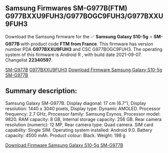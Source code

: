<h2>Samsung Firmwares SM-G977B(FTM) G977BXXU9FUH3/G977BOGC9FUH3/G977BXXU9FUH3</h2>
Download the Samsung firmware for the ✅ <strong>Samsung Galaxy S10-5g </strong> ⭐ <strong>SM-G977B</strong> with product code <strong>FTM</strong> <strong> from France</strong>. This firmware has version number PDA <strong>G977BXXU9FUH3</strong> and CSC G977BOGC9FUH3. The operating system of this firmware is Android R , with build date 2021-09-07. Changelist <strong>22340597</strong>.


[SM-G977B](https://samfirm.shop/samsung/model/SM-G977B)
[G977BXXU9FUH3](https://samfirm.shop/samsung/pda/G977BXXU9FUH3)
[Download Firmware Samsung Galaxy S10-5g SM-G977B](https://samfirm.shop/samsung/firmware/453994)
<h2>Summary description:</h2>
<p>Samsung Galaxy SM-G977B. Display diagonal: 17 cm (6.7"), Display resolution: 1440 x 3040 pixels, Display type: Dynamic AMOLED. Processor frequency: 2.7 GHz, Processor family: Samsung Exynos, Processor model: 9820. RAM capacity: 8 GB, Internal storage capacity: 256 GB. Rear camera resolution (numeric): 12 MP, Rear camera type: Quad camera. SIM card capability: Single SIM. Operating system installed: Android 9.0. Battery capacity: 4500 mAh. Product colour: Black. Weight: 198 g</p>


[Download Firmware Samsung Galaxy S10-5g SM-G977B](https://samfirm.shop/samsung/firmware/453994)
